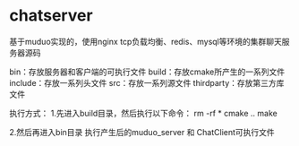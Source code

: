 # chatserver
基于muduo实现的，使用nginx tcp负载均衡、redis、mysql等环境的集群聊天服务器源码

bin：存放服务器和客户端的可执行文件
build：存放cmake所产生的一系列文件
include：存放一系列头文件
src：存放一系列源文件
thirdparty：存放第三方库文件

执行方式：
1.先进入build目录，然后执行以下命令：
rm -rf *
cmake ..
make

2.然后再进入bin目录
执行产生后的muduo_server 和 ChatClient可执行文件
